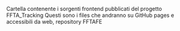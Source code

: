 Cartella contenente i sorgenti frontend pubblicati del progetto FFTA_Tracking
Questi sono i files che andranno su GitHub pages e accessibili da web, repository FFTAFE